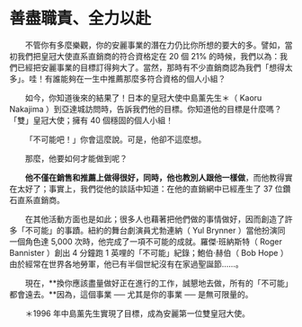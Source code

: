 # 善盡職責、全力以赴

&emsp;&emsp;不管你有多麼樂觀，你的安麗事業的潛在力仍比你所想的要大的多。譬如，當初我們把皇冠大使直系直銷商的符合資格定在 20 個 21% 的時候，我們以為：我們已經把安麗事業的目標訂得夠大了。當然，那時有不少直銷商認為我們「想得太多」。哇！有誰能夠在一生中推薦那麼多符合資格的個人小組？

&emsp;&emsp;如今，你知道後來的結果了！日本的皇冠大使中島薰先生＊（ Kaoru Nakajima ）到亞達城訪問時，告訴我們他的目標。你知道他的目標是什麼嗎？「雙」皇冠大使；擁有 40 個穩固的個人小組！

&emsp;&emsp;「不可能吧！」你會這麼說。可是，他卻不這麼想。

&emsp;&emsp;那麼，他要如何才能做到呢？

&emsp;&emsp;**他不僅在銷售和推薦上做得很好，同時，他也教別人跟他一樣做**，而他教得實在太好了；事實上，我們從他的談話中知道：在他的直銷網中已經產生了 37 位鑽石直系直銷商。

&emsp;&emsp;在其他活動方面也是如此；很多人也藉著把他們做的事情做好，因而創造了許多「不可能」的事蹟。紐約的舞台劇演員尤勃連納（ Yul Brynner ）當他扮演同一個角色達 5,000 次時，他完成了一項不可能的成就。羅傑‧班納斯特（ Roger Bannister ）創出 4 分鐘跑 1 英哩的「不可能」紀錄；鮑伯‧赫伯（ Bob Hope ）由於經常在世界各地勞軍，他已有半個世紀沒有在家過聖誕節……。

&emsp;&emsp;現在，**換你應該盡量做好正在進行的工作，誠懇地去做，所有的「不可能」都會遠去。**因為，這個事業 ── 尤其是你的事業 ── 是無可限量的。

&emsp;&emsp;＊1996 年中島薰先生實現了目標，成為安麗第一位雙皇冠大使。
